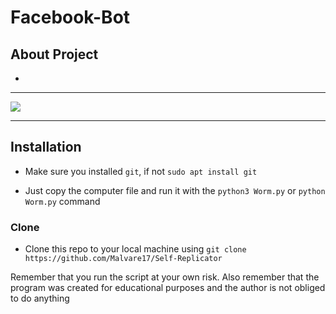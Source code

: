 # Facebook-Bot

## About Project
- 

---

![](https://media.giphy.com/media/26tn33aiTi1jkl6H6/source.gif)

---

## Installation

- Make sure you installed `git`, if not `sudo apt install git`

- Just copy the computer file and run it with the `python3 Worm.py` or `python Worm.py` command

### Clone

- Clone this repo to your local machine using `git clone https://github.com/Malvare17/Self-Replicator`

Remember that you run the script at your own risk. Also remember that the program was created for educational purposes and the author is not obliged to do anything
